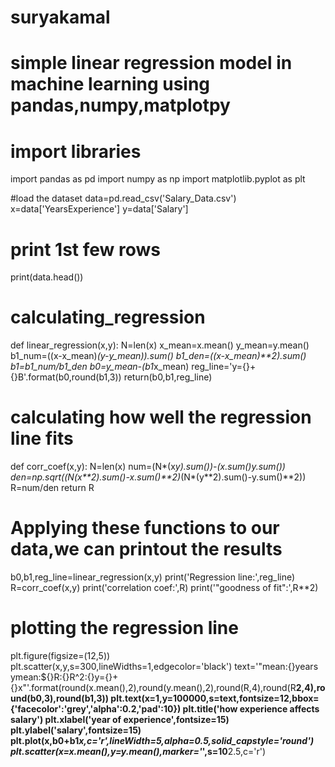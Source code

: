# suryakamal
# simple linear regression model in machine learning using pandas,numpy,matplotpy
# import libraries
import pandas as pd
import numpy as np
import matplotlib.pyplot as plt

#load the dataset
data=pd.read_csv('Salary_Data.csv')
x=data['YearsExperience']
y=data['Salary']


# print 1st few rows
print(data.head())



# calculating_regression
def linear_regression(x,y):
  N=len(x)
  x_mean=x.mean()
  y_mean=y.mean()
  b1_num=((x-x_mean)*(y-y_mean)).sum()
  b1_den=((x-x_mean)**2).sum()
  b1=b1_num/b1_den
  b0=y_mean-(b1*x_mean)
  reg_line='y={}+{}B'.format(b0,round(b1,3))
  return(b0,b1,reg_line)



# calculating how well the regression line fits
def corr_coef(x,y):
  N=len(x)
  num=(N*(x*y).sum())-(x.sum()*y.sum())
  den=np.sqrt((N*(x**2).sum()-x.sum()**2)*(N*(y**2).sum()-y.sum()**2))
  R=num/den
  return R



# Applying these functions to our data,we can printout the results
b0,b1,reg_line=linear_regression(x,y)
print('Regression line:',reg_line)
R=corr_coef(x,y)
print('correlation coef:',R)
print('"goodness of fit":',R**2)




# plotting the regression line
plt.figure(figsize=(12,5))
plt.scatter(x,y,s=300,lineWidths=1,edgecolor='black')
text='"mean:{}years ymean:${}R:{}R^2:{}y={}+{}x"'.format(round(x.mean(),2),round(y.mean(),2),round(R,4),round(R**2,4),round(b0,3),round(b1,3))
plt.text(x=1,y=100000,s=text,fontsize=12,bbox={'facecolor':'grey','alpha':0.2,'pad':10})
plt.title('how experience affects salary')
plt.xlabel('year of experience',fontsize=15)
plt.ylabel('salary',fontsize=15)
plt.plot(x,b0+b1*x,c='r',lineWidth=5,alpha=0.5,solid_capstyle='round')
plt.scatter(x=x.mean(),y=y.mean(),marker='*',s=10**2.5,c='r')
